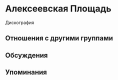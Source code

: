 # Алексеевская Площадь

Дискография

## Отношения с другими группами


## Обсуждения


## Упоминания

